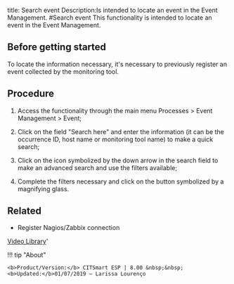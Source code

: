 title: Search event
Description:Is intended to locate an event in the Event Management. 
#Search event
This functionality is intended to locate an event in the Event Management.

Before getting started
--------------------------

To locate the information necessary, it's necessary to previously register an
event collected by the monitoring tool.

Procedure
-------------

1.  Access the functionality through the main menu Processes \> Event Management
    \> Event;

2.  Click on the field "Search here" and enter the information (it can be the
    occurrence ID, host name or monitoring tool name) to make a quick search;

3.  Click on the icon symbolized by the down arrow in the search field to make
    an advanced search and use the filters available;

4.  Complete the filters necessary and click on the button symbolized by a
    magnifying glass.

Related
-----------

-   Register Nagios/Zabbix connection

<i class='fa fa-youtube-play  fa-2x' style='color:#97ce17;vertical-align: middle;'> </i> [Video Library](https://www.youtube.com/playlist?list=PLB5qK2uzf2ROlR1PEYuzoujqNuxz50uRX)'

!!! tip "About"

    <b>Product/Version:</b> CITSmart ESP | 8.00 &nbsp;&nbsp;
    <b>Updated:</b>01/07/2019 – Larissa Lourenço


